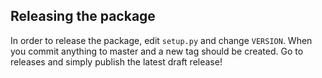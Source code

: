 ## Releasing the package

In order to release the package, edit `setup.py` and change `VERSION`. When you commit anything to master and a new tag should be created. Go to releases and simply publish the latest draft release!
